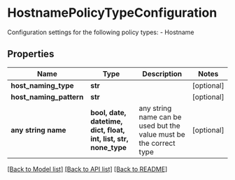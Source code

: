 # HostnamePolicyTypeConfiguration

Configuration settings for the following policy types: - Hostname 

## Properties
Name | Type | Description | Notes
------------ | ------------- | ------------- | -------------
**host_naming_type** | **str** |  | [optional] 
**host_naming_pattern** | **str** |  | [optional] 
**any string name** | **bool, date, datetime, dict, float, int, list, str, none_type** | any string name can be used but the value must be the correct type | [optional]

[[Back to Model list]](../README.md#documentation-for-models) [[Back to API list]](../README.md#documentation-for-api-endpoints) [[Back to README]](../README.md)


